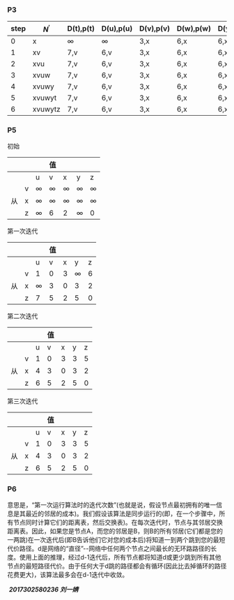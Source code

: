 ### **P3**

| step | $N^{'}$ | D(t),p(t) | D(u),p(u) | D(v),p(v) | D(w),p(w) | D(y),p(y) | D(z),p(z) |
| ---- | ------- | --------- | --------- | --------- | --------- | --------- | --------- |
| 0    | x       | $\infty$  | $\infty$  | 3,x       | 6,x       | 6,x       | 8,x       |
| 1    | xv      | 7,v       | 6,v       | 3,x       | 6,x       | 6,x       | 8,x       |
| 2    | xvu     | 7,v       | 6,v       | 3,x       | 6,x       | 6,x       | 8,x       |
| 3    | xvuw    | 7,v       | 6,v       | 3,x       | 6,x       | 6,x       | 8,x       |
| 4    | xvuwy   | 7,v       | 6,v       | 3,x       | 6,x       | 6,x       | 8,x       |
| 5    | xvuwyt  | 7,v       | 6,v       | 3,x       | 6,x       | 6,x       | 8,x       |
| 6    | xvuwytz | 7,v       | 6,v       | 3,x       | 6,x       | 6,x       | 8,x       |

### **P5**

初始

|      |      |          | 值       |          |          |          |
| ---- | ---- | -------- | -------- | -------- | -------- | -------- |
|      |      | u        | v        | x        | y        | z        |
|      | v    | $\infty$ | $\infty$ | $\infty$ | $\infty$ | $\infty$ |
| 从   | x    | $\infty$ | $\infty$ | $\infty$ | $\infty$ | $\infty$ |
|      | z    | $\infty$ | 6        | 2        | $\infty$ | 0        |

第一次迭代

|      |      |          | 值   |      |          |      |
| ---- | ---- | -------- | ---- | ---- | -------- | ---- |
|      |      | u        | v    | x    | y        | z    |
|      | v    | 1        | 0    | 3    | $\infty$ | 6    |
| 从   | x    | $\infty$ | 3    | 0    | 3        | 2    |
|      | z    | 7        | 5    | 2    | 5        | 0    |

第二次迭代

|      |      |      | 值   |      |      |      |
| ---- | ---- | ---- | ---- | ---- | ---- | ---- |
|      |      | u    | v    | x    | y    | z    |
|      | v    | 1    | 0    | 3    | 3    | 5    |
| 从   | x    | 4    | 3    | 0    | 3    | 2    |
|      | z    | 6    | 5    | 2    | 5    | 0    |

第三次迭代

|      |      |      | 值   |      |      |      |
| ---- | ---- | ---- | ---- | ---- | ---- | ---- |
|      |      | u    | v    | x    | y    | z    |
|      | v    | 1    | 0    | 3    | 3    | 5    |
| 从   | x    | 4    | 3    | 0    | 3    | 2    |
|      | z    | 6    | 5    | 2    | 5    | 0    |

### **P6**

意思是，“第一次运行算法时的迭代次数”(也就是说，假设节点最初拥有的唯一信息是其最近的邻居的成本)。我们假设该算法是同步运行的(即，在一个步骤中，所有节点同时计算它们的距离表，然后交换表)。在每次迭代时，节点与其邻居交换距离表。因此，如果您是节点A，而您的邻居是B，则B的所有邻居(它们都是您的一两跳)在一次迭代后(即B告诉他们它对您的成本后)将知道一到两个跳到您的最短代价路径。d是网络的“直径”--网络中任何两个节点之间最长的无环路路径的长度。使用上面的推理，经过d-1迭代后，所有节点都将知道d或更少跳到所有其他节点的最短路径代价。由于任何大于d跳的路径都会有循环(因此比去掉循环的路径花费更大)，该算法最多会在d-1迭代中收敛。

​                                                                                                  ***2017302580236 刘一婧***